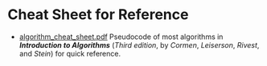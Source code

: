 # Cheat Sheet for Reference

- [algorithm_cheat_sheet.pdf](./algorithm/algorithms_cheat_sheet.pdf)
Pseudocode of most algorithms in ***Introduction to Algorithms*** (*Third edition*, by *Cormen*, *Leiserson*, *Rivest*, and *Stein*) for quick reference.
